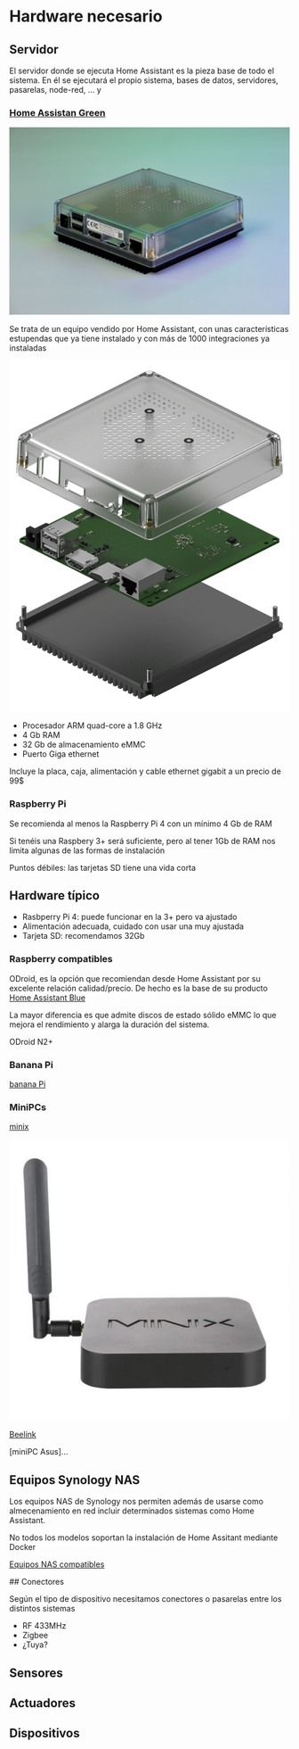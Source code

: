 # Hardware necesario

## Servidor

El servidor donde se ejecuta Home Assistant es la pieza base de todo el sistema. En él se ejecutará el propio sistema, bases de datos, servidores, pasarelas, node-red, ... y 

### [Home Assistan Green](https://www.home-assistant.io/green/)

![](./images/ha-green-photo-back.jpeg)

Se trata de un equipo vendido por Home Assistant, con unas características estupendas  que ya tiene instalado y con más de 1000 integraciones ya instaladas


![](./images/ha-green-exploded-view-p-800.png)


* Procesador ARM quad-core a 1.8 GHz
* 4 Gb RAM
* 32 Gb de almacenamiento eMMC
* Puerto Giga ethernet


Incluye la placa, caja, alimentación y cable ethernet gigabit a un precio de 99$

### Raspberry Pi

Se recomienda al menos la Raspberry Pi 4 con un mínimo 4 Gb de RAM

Si tenéis una Raspbery 3+ será suficiente, pero al tener 1Gb de RAM nos limita algunas de las formas de instalación

Puntos débiles: las tarjetas SD tiene una vida corta

## Hardware típico

* Rasbperry Pi 4: puede funcionar en la 3+ pero va ajustado
* Alimentación adecuada, cuidado con usar una muy ajustada
* Tarjeta SD: recomendamos 32Gb


### Raspberry compatibles

ODroid, es la opción que recomiendan desde Home Assistant por su excelente relación calidad/precio. De hecho es la base de su producto [Home Assistant Blue](https://www.home-assistant.io/blue/)

La mayor diferencia es que admite discos de estado sólido eMMC lo que mejora el rendimiento y alarga la duración del sistema.

ODroid N2+

### Banana Pi

[banana Pi](https://www.amazon.es/youyeetoo-Banana-BPI-M5-Amlogic-S905X3/dp/B0B4NHBN32/ref=sr_1_5)


### MiniPCs

[minix](https://www.pccomponentes.com/minix-z83-4-max-intel-x5-z8350-4gb-128gb-emmc)

![](./images/1994-minix-z83-4-max-intel-x5-z8350-4gb-128gb-emmc.webp)


[Beelink](https://www.amazon.es/dp/B08L84LKVQ?ref_=cm_sw_r_apan_dp_1ZS0881EEAK1X94WCEV0)

[miniPC Asus]...

## Equipos Synology NAS 

Los equipos NAS de Synology nos permiten además de usarse como almecenamiento en red incluir determinados  sistemas como Home Assistant.

No todos los modelos soportan la instalación de Home Assitant mediante Docker

[Equipos NAS compatibles](https://www.pacienciadigital.com/mejor-hardware-home-assistant/#SYNOLOGY_NAS)


## Conectores

Según el tipo de dispositivo necesitamos conectores o pasarelas entre los distintos sistemas

* RF 433MHz
* Zigbee
* ¿Tuya? 

## Sensores

## Actuadores

## Dispositivos


